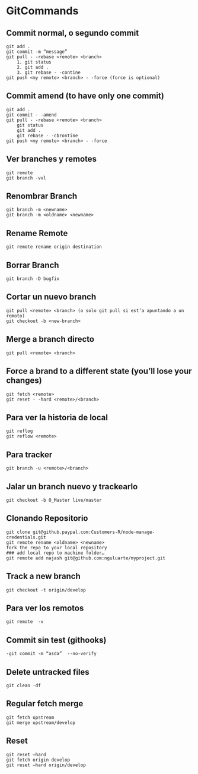 # GitCommands

## Commit normal, o segundo commit 
```
git add .
git commit -m “message”
git pull - -rebase <remote> <branch>
	1. git status
	2. git add .
	3. git rebase - -contine
git push <my remote> <branch> - -force (force is optional)
```
## Commit amend (to have only one commit)
```
git add .
git commit - -amend
git pull - -rebase <remote> <branch>
	git status
	git add .
	git rebase - -cbrontine
git push <my remote> <branch> - -force
```
## Ver branches y remotes
```
git remote
git branch -vvl
```
## Renombrar Branch
```
git branch -m <newname>
git branch -m <oldname> <newname>
```
## Rename Remote
```
git remote rename origin destination
```
## Borrar Branch
```
git branch -D bugfix
```
## Cortar un nuevo branch
```
git pull <remote> <branch> (o solo git pull si est’a apuntando a un remoto)
git checkout -b <new-branch>
```
## Merge a branch directo
```
git pull <remote> <branch>
```
## Force a brand to a different state (you’ll lose your changes)
```
git fetch <remote>
git reset - -hard <remote>/<branch>
```
## Para ver la historia de local 
```
git reflog
git reflow <remote>
```
## Para tracker
```
git branch -u <remote>/<branch>
```
## Jalar un branch nuevo y trackearlo
```
git checkout -b O_Master live/master
```
## Clonando Repositorio
```
git clone git@github.paypal.com:Customers-R/node-manage-credentials.git
git remote rename <oldname> <newname>
fork the repo to your local repository
### add local repo to machine folder…
git remote add najash git@github.com:nguluarte/myproject.git
```
## Track a new branch
```
git checkout -t origin/develop
```
## Para ver los remotos
```
git remote  -v
```
## Commit sin test (githooks)
```
-git commit -m “asda”  --no-verify
```
## Delete untracked files
```
git clean -df
```
## Regular fetch merge
```
git fetch upstream
git merge upstream/develop
```
## Reset
```
git reset —hard
git fetch origin develop
git reset —hard origin/develop
```
